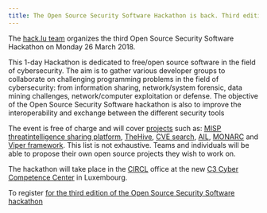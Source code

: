 ```yaml
---
title: The Open Source Security Software Hackathon is back. Third edition - 26 March 2018
---
```


The [hack.lu team](http://hack.lu) organizes the third Open Source Security Software Hackathon on Monday 26 March 2018.

This 1-day Hackathon is dedicated to free/open source software in the field of cybersecurity. The aim is to gather various developer groups to collaborate on challenging programming problems in the field of cybersecurity: from information sharing, network/system forensic, data mining challenges, network/computer exploitation or defense. The objective of
the Open Source Security Software hackathon is also to improve the interoperability and exchange between the different security tools

The event is free of charge and will cover [projects](/team/) such as: [MISP threatintelligence sharing platform](https://www.misp-project.org/), [TheHive](https://thehive-project.org/), [CVE search](https://www.cve-search.org/), [AIL](https://github.com/CIRCL/AIL-framework), [MONARC](http://monarc.lu/) and [Viper framework](https://github.com/viper-framework/viper). This list is not exhaustive. Teams and individuals will be able to propose their own open source projects they wish to work on.

The hackathon will take place in the [CIRCL](https://www.circl.lu/) office at the new [C3 Cyber Competence Center](https://www.c-3.lu/) in Luxembourg.

To register [for the third edition of the Open Source Security Software hackathon](https://www.eventbrite.com/e/open-source-security-software-hackathon-3rd-edition-tickets-42862264186)
